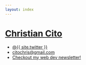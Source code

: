 ```yaml
---
layout: index
---
```



<h1 class="site-title"><a href="{{ site.url }}">Christian Cito</a></h1>
<ul class="site-list">
  <li><a target="_blank" href="https://twitter.com/{{ site.twitter }}">@{{ site.twitter }}</a></li>
  <li><a target="_blank" href="mailto:citochris@gmail.com">citochris@gmail.com</a></li>
  <li><a target="_blank" href="https://app.mailbrew.com/chrcit/devs-fh98L5BO4g2T">Checkout my web dev newsletter!</a></li>
</ul>
